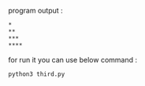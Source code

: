program output :
````
*
**
***
****
````

for run it you can use below command : 

````
python3 third.py
````
